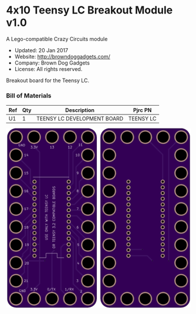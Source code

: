 <!--- start title --->
# 4x10 Teensy LC Breakout Module v1.0
A Lego-compatible Crazy Circuits module

- Updated: 20 Jan 2017
- Website: http://browndoggadgets.com/
- Company: Brown Dog Gadgets
- License: All rights reserved.

<!--- end title --->
Breakout board for the Teensy LC.

### Bill of Materials

<!--- bom start --->
|Ref|Qty|Description|Pjrc PN|
|---|---|-----------|------|
|U1|1|TEENSY LC DEVELOPMENT BOARD|TEENSY LC|

<!--- bom end --->

![Gerber Preview](preview.png)

